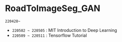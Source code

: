 # RoadToImageSeg_GAN
`220428~ `
- `220502 ~ 220505` : MIT Introduction to Deep Learning
- `220509 ~ 220511` : Tensorflow Tutorial
